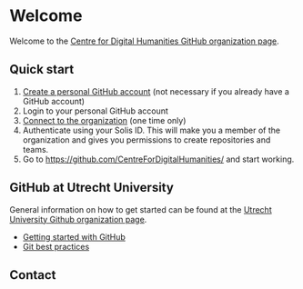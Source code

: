 # Welcome

Welcome to the [Centre for Digital Humanities GitHub organization page](https://github.com/CentreForDigitalHumanities/).

## Quick start
1. [Create a personal GitHub account](https://github.com/join) (not necessary if you already have a GitHub account)
2. Login to your personal GitHub account
3. [Connect to the organization](https://github.com/orgs/CentreForDigitalHumanities/sso) (one time only)
4. Authenticate using your Solis ID. This will make you a member of the organization and gives you permissions to create repositories and teams.
5. Go to https://github.com/CentreForDigitalHumanities/ and start working.

## GitHub at Utrecht University
General information on how to get started can be found at the [Utrecht University Github organization page](https://github.com/UtrechtUniversity).
- [Getting started with GitHub](https://github.com/UtrechtUniversity/getting-started)
- [Git best practices](https://github.com/UtrechtUniversity/best-practices)

## Contact

